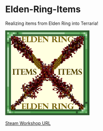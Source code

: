 # Elden-Ring-Items
Realizing items from Elden Ring into Terraria!

![](https://github.com/rzc0d3r/Elden-Ring-Items/blob/main/icon_workshop.png)

[Steam Workshop URL](https://steamcommunity.com/sharedfiles/filedetails/?id=3327894093)
